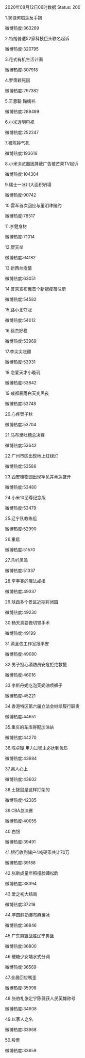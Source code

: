 2020年08月12日06时数据
Status: 200

1.窦骁何超莲反手抱

微博热度:363269

2.特朗普遭52家科技巨头联名起诉

微博热度:320795

3.花式有机生活计画

微博热度:307918

4.罗霈颖死因

微博热度:297382

5.王思聪 鞠婧祎

微博热度:289499

6.小米透明电视

微博热度:252247

7.被陈婷气死

微博热度:193616

8.小米浏览器因屏蔽广告被芒果TV起诉

微博热度:104304

9.瑞士一冰川大面积坍塌

微博热度:90742

10.雷军首次回应与董明珠赌约

微博热度:78517

11.李健身材

微博热度:71014

12.贺天举

微博热度:64182

13.新西兰疫情

微博热度:63051

14.普京宣布俄首个新冠疫苗注册

微博热度:54582

15.路小北夺冠

微博热度:54012

16.徐杰好稳

微博热度:53969

17.李尖尖吃醋

微博热度:53931

18.恋爱天才小璇玑

微博热度:53842

19.成都暴雨白天变黑夜

微博热度:53748

20.心疼贺子秋

微博热度:53704

21.马布里吐槽总决赛

微博热度:53642

22.广州市区出现地上红绿灯

微博热度:53586

23.西安植物园出现罕见并蒂莲盛开

微博热度:53480

24.小米10至尊纪念版

微博热度:53479

25.辽宁队教练组

微博热度:52990

26.重启

微博热度:51570

27.且听凤鸣

微博热度:51337

28.李宇春的魔法戒指

微博热度:49337

29.陕西多个景区近期将闭园

微博热度:49230

30.杨天真要做切胃手术

微博热度:49199

31.黄圣依工作室报平安

微博热度:49080

32.男子担心消防员安危拒绝救援

微博热度:46016

33.李斯丹妮吃泡芙奶油喷裤子

微博热度:45221

34.香港特区第六届立法会继续履行职责

微博热度:44651

35.重庆的车库得配加油站

微博热度:44270

36.陈卓璇 用力过猛未必达到优质

微博热度:43984

37.离人心上

微博热度:43602

38.土拨鼠是这样打架的

微博热度:42385

39.CBA总决赛

微博热度:40055

40.白银

微博热度:39491

41.银行收到储户4吨硬币共计70万

微博热度:39188

42.张新成童年照撞脸谭松韵

微博热度:38394

43.爱之初大结局

微博热度:37219

44.芋圆鲜奶瀑布麻薯冰

微博热度:36846

45.广东男篮战胜辽宁男篮

微博热度:36800

46.硬糖少女端水式分词

微博热度:36569

47.金晨回应嘴歪

微博热度:35998

48.张伯礼张定宇陈薇获人民英雄称号

微博热度:34908

49.以家人之名

微博热度:33968

50.股票

微博热度:33659

